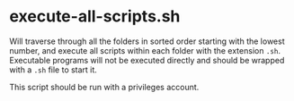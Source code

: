 # execute-all-scripts.sh

Will traverse through all the folders in sorted order starting with the lowest number, and execute all scripts within each folder with the extension `.sh`. Executable programs will not be executed directly and should be wrapped with a `.sh` file to start it.

This script should be run with a privileges account.